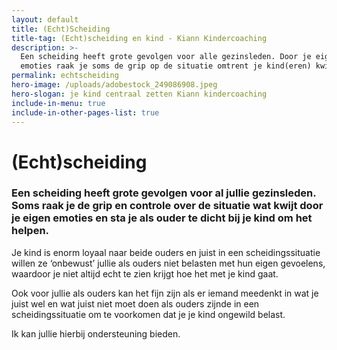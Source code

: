 ```yaml
---
layout: default
title: (Echt)Scheiding
title-tag: (Echt)scheiding en kind - Kiann Kindercoaching
description: >-
  Een scheiding heeft grote gevolgen voor alle gezinsleden. Door je eigen
  emoties raak je soms de grip op de situatie omtrent je kind(eren) kwijt.
permalink: echtscheiding
hero-image: /uploads/adobestock_249086908.jpeg
hero-slogan: je kind centraal zetten Kiann kindercoaching
include-in-menu: true
include-in-other-pages-list: true
---
```

# (Echt)scheiding

### Een scheiding heeft grote gevolgen voor al jullie gezinsleden. Soms raak je de grip en controle over de situatie wat kwijt door je eigen emoties en sta je als ouder te dicht bij je kind om het helpen.

Je kind is enorm loyaal naar beide ouders en juist in een scheidingssituatie willen ze ‘onbewust’ jullie als ouders niet belasten met hun eigen gevoelens, waardoor je niet altijd echt te zien krijgt hoe het met je kind gaat.

Ook voor jullie als ouders kan het fijn zijn als er iemand meedenkt in wat je juist wel en wat juist niet moet doen als ouders zijnde in een scheidingssituatie om te voorkomen dat je je kind ongewild belast.

Ik kan jullie hierbij ondersteuning bieden.
